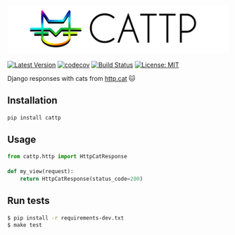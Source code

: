 <p align="center">
    <img src="https://raw.githubusercontent.com/lotrekagency/cattp/master/logo.jpg" alt="Cattp Logo" />
<p>

[![Latest Version](https://img.shields.io/pypi/v/cattp.svg)](https://pypi.python.org/pypi/cattp/)
[![codecov](https://codecov.io/gh/lotrekagency/cattp/branch/master/graph/badge.svg)](https://codecov.io/gh/lotrekagency/cattp)
[![Build Status](https://travis-ci.org/lotrekagency/cattp.svg?branch=master)](https://travis-ci.org/lotrekagency/cattp)
[![License: MIT](https://img.shields.io/badge/License-MIT-blue.svg)](https://github.com/lotrekagency/cattp/blob/master/LICENSE)

Django responses with cats from [http.cat](https://http.cat) 🐱

## Installation
```sh
pip install cattp
```

## Usage
```python
from cattp.http import HttpCatResponse

def my_view(request):
    return HttpCatResponse(status_code=200)
```



## Run tests
```sh
$ pip install -r requirements-dev.txt
$ make test
```
